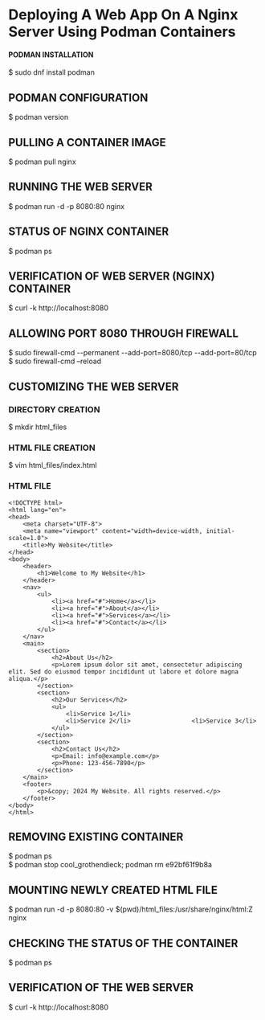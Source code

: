 # Deploying A Web App On A Nginx Server Using Podman Containers #

#### PODMAN INSTALLATION ####
 	 	 	 	 	 	 	 	 	 	 	 	      
$ sudo dnf install podman 	 	 	 	 	 	 	 	 
 	               
 
 	                                                                                                                                      
## PODMAN CONFIGURATION ## 	 	 	 	 	 	 
 	 	    	 	 	 	 	 	 	 	 	                   
$ podman version 	 	 	 	 	 	 	 	 	 
 	 
  
## PULLING A CONTAINER IMAGE ## 
$ podman pull nginx  	 
 	 	 	 	 	 	 	 	 	 
  
 
 
 
## RUNNING THE WEB SERVER ##
$ podman run -d -p 8080:80 nginx 
  
## STATUS OF NGINX CONTAINER ## 
$ podman ps 
  
## VERIFICATION OF WEB SERVER (NGINX) CONTAINER ## 
$ curl -k http://localhost:8080 
  
 
 	 	 	 	 	 	 	 	 	 	 	 	 
## ALLOWING PORT 8080 THROUGH FIREWALL ## 
$ sudo firewall-cmd --permanent --add-port=8080/tcp --add-port=80/tcp                                                                $ sudo firewall-cmd –reload 
 
 
  
## CUSTOMIZING THE WEB SERVER ##
### DIRECTORY CREATION ###
$ mkdir html_files 	 	 	 	 	 	 	 	 
 
  
### HTML FILE CREATION ###	 	 	 	 	 	 	 	 	      
$ vim html_files/index.html 	 	 	 	 	 	 	 
 
  
### HTML FILE ###
``` 	 	 	 	 	 	 	 	 	 	            
<!DOCTYPE html> 
<html lang="en"> 
<head> 
    <meta charset="UTF-8"> 
    <meta name="viewport" content="width=device-width, initial-scale=1.0"> 
    <title>My Website</title> 
</head> 
<body> 
    <header> 
        <h1>Welcome to My Website</h1> 
    </header> 
    <nav> 
        <ul> 
            <li><a href="#">Home</a></li> 
            <li><a href="#">About</a></li> 
            <li><a href="#">Services</a></li> 
            <li><a href="#">Contact</a></li> 
        </ul> 
    </nav> 
    <main> 
        <section> 
            <h2>About Us</h2> 
            <p>Lorem ipsum dolor sit amet, consectetur adipiscing elit. Sed do eiusmod tempor incididunt ut labore et dolore magna aliqua.</p> 
        </section> 
        <section> 
            <h2>Our Services</h2> 
            <ul> 
                <li>Service 1</li> 
                <li>Service 2</li>                 <li>Service 3</li> 
            </ul> 
        </section> 
        <section> 
            <h2>Contact Us</h2> 
            <p>Email: info@example.com</p> 
            <p>Phone: 123-456-7890</p> 
        </section> 
    </main> 
    <footer> 
        <p>&copy; 2024 My Website. All rights reserved.</p> 
    </footer> 
</body> 
</html>
```
## REMOVING EXISTING CONTAINER ##
$ podman ps 	 	 	 	 	 	 	 	 	 	 
$ podman stop cool_grothendieck; podman rm e92bf61f9b8a 
  
## MOUNTING NEWLY CREATED HTML FILE ## 
$ podman run -d -p 8080:80 -v $(pwd)/html_files:/usr/share/nginx/html:Z nginx 
 
 
 	 	 	 	 	 	 	 	 	 	 	 
 	 	 	 	 	 	 	 	 	 	 	              
## CHECKING THE STATUS OF THE CONTAINER ##  	 	 
 	 	 	 	 	 	 	 	 	 	                          
$ podman ps 	 	 	 	 	 	 	 	 	 
 
 
 	 	 	 	 	 	 	 	 	 	 	              
## VERIFICATION OF THE WEB SERVER ## 	 	 	 	 
 	 	 	 	 	 	 	 	 	 	 	 	      
$ curl -k http://localhost:8080 	 	 	 	 	 	 	 
 
 



